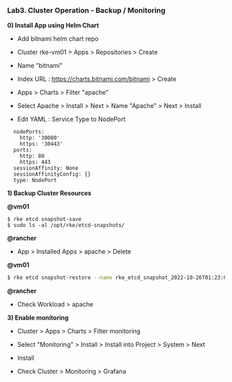 ### Lab3. Cluster Operation - Backup / Monitoring


**0) Install App using Helm Chart**

- Add bitnami helm chart repo
- Cluster rke-vm01 > Apps > Repositories > Create
- Name "bitnami" 
- Index URL : https://charts.bitnami.com/bitnami > Create

- Apps > Charts > Filter "apache"
- Select Apache > Install > Next > Name "Apache" > Next > Install

- Edit YAML : Service Type to NodePort
~~~
  nodePorts:
    http: '30080'
    https: '30443'
  ports:
    http: 80
    https: 443
  sessionAffinity: None
  sessionAffinityConfig: {}
  type: NodePort
~~~

**1) Backup Cluster Resources**

**@vm01**

~~~
$ rke etcd snapshot-save
$ sudo ls -al /opt/rke/etcd-snapshots/
~~~

**@rancher** 
- App > Installed Apps > apache > Delete

**@vm01**

```bash
$ rke etcd snapshot-restore --name rke_etcd_snapshot_2022-10-26T01:23:02Z # except .zip file extension
```

**@rancher**
- Check Workload > apache

**3) Enable monitoring**

- Cluster > Apps > Charts > Filter monitoring
- Select "Monitoring" > Install > Install into Project > System > Next
- Install

- Check Cluster > Monitoring > Grafana
